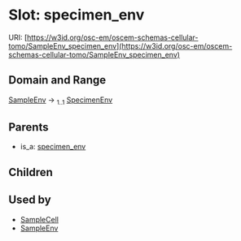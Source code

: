 
# Slot: specimen_env



URI: [https://w3id.org/osc-em/oscem-schemas-cellular-tomo/SampleEnv_specimen_env](https://w3id.org/osc-em/oscem-schemas-cellular-tomo/SampleEnv_specimen_env)


## Domain and Range

[SampleEnv](SampleEnv.md) &#8594;  <sub>1..1</sub> [SpecimenEnv](SpecimenEnv.md)

## Parents

 *  is_a: [specimen_env](specimen_env.md)

## Children


## Used by

 * [SampleCell](SampleCell.md)
 * [SampleEnv](SampleEnv.md)
